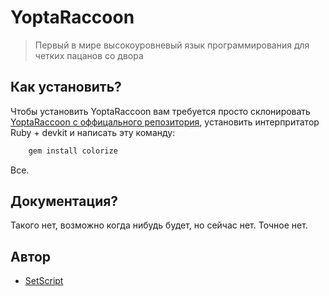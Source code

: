 # YoptaRaccoon
> Первый в мире высокоуровневый язык программирования для четких пацанов со двора
## Как установить?
Чтобы установить YoptaRaccoon вам требуется просто склонировать [YoptaRaccoon с оффицального репозитория](https://github.com/SetScript/YoptaRaccoon), установить интерпритатор Ruby + devkit и написать эту команду:
```sh
    gem install colorize
```
Все.
## Документация?
Такого нет, возможно когда нибудь будет, но сейчас нет. Точное нет.
## Автор
* [SetScript](https://github.com/setscript)